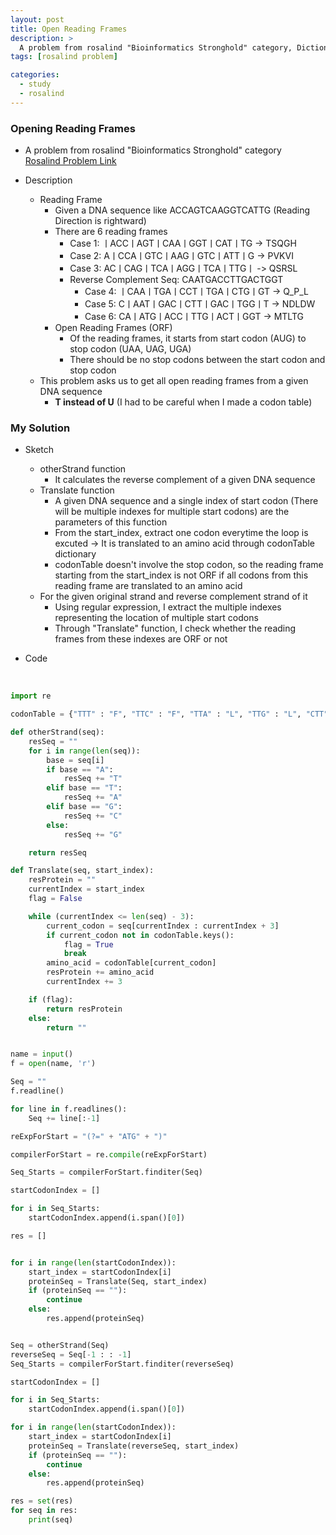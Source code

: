 ```yaml
---
layout: post
title: Open Reading Frames
description: >
  A problem from rosalind "Bioinformatics Stronghold" category, Dictionary, Regular Expression, String
tags: [rosalind problem]

categories:
  - study
  - rosalind
---
```

### Opening Reading Frames
* A problem from rosalind "Bioinformatics Stronghold" category<br>
[Rosalind Problem Link](https://rosalind.info/problems/orf/)

* Description
  * Reading Frame
    * Given a DNA sequence like ACCAGTCAAGGTCATTG (Reading Direction is rightward)
    * There are 6 reading frames
      * Case 1: ㅣACCㅣAGTㅣCAAㅣGGTㅣCATㅣTG -> TSQGH
      * Case 2: AㅣCCAㅣGTCㅣAAGㅣGTCㅣATTㅣG -> PVKVI
      * Case 3: ACㅣCAGㅣTCAㅣAGGㅣTCAㅣTTGㅣ -> QSRSL
      * Reverse Complement Seq: CAATGACCTTGACTGGT
        * Case 4: ㅣCAAㅣTGAㅣCCTㅣTGAㅣCTGㅣGT -> Q_P_L
        * Case 5: CㅣAATㅣGACㅣCTTㅣGACㅣTGGㅣT -> NDLDW
        * Case 6: CAㅣATGㅣACCㅣTTGㅣACTㅣGGT -> MTLTG
    * Open Reading Frames (ORF)
      * Of the reading frames, it starts from start codon (AUG) to stop codon (UAA, UAG, UGA)
      * There should be no stop codons between the start codon and stop codon
  * This problem asks us to get all open reading frames from a given DNA sequence
    * **T instead of U** (I had to be careful when I made a codon table)

### My Solution
* Sketch
  * otherStrand function
    * It calculates the reverse complement of a given DNA sequence
  * Translate function
    * A given DNA sequence and a single index of start codon (There will be multiple indexes for multiple start codons) are the parameters of this function
    * From the start_index, extract one codon everytime the loop is excuted -> It is translated to an amino acid through codonTable dictionary
    * codonTable doesn't involve the stop codon, so the reading frame starting from the start_index is not ORF if all codons from this reading frame are translated to an amino acid
  * For the given original strand and reverse complement strand of it
    * Using regular expression, I extract the multiple indexes representing the location of multiple start codons
    * Through "Translate" function, I check whether the reading frames from these indexes are ORF or not

* Code

<br>

~~~python
import re

codonTable = {"TTT" : "F", "TTC" : "F", "TTA" : "L", "TTG" : "L", "CTT" : "L", "CTC" : "L", "CTA" : "L", "CTG" : "L", "ATT" : "I", "ATC" : "I", "ATA" : "I", "ATG" : "M", "GTT" : "V", "GTC" : "V", "GTA" : "V", "GTG" : "V", "TCT" : "S", "TCC" : "S", "TCA" : "S", "TCG" : "S", "CCT" : "P", "CCC" : "P", "CCA" : "P", "CCG" : "P", "ACT" : "T", "ACC" : "T", "ACA" : "T", "ACG" : "T", "GCT" : "A", "GCC" : "A", "GCA" : "A", "GCG" : "A", "TAT" : "Y", "TAC" : "Y", "CAT" : "H", "CAC" : "H", "CAA" : "Q", "CAG" : "Q", "AAT" : "N", "AAC" : "N", "AAA" : "K", "AAG" : "K", "GAT" : "D", "GAC" : "D", "GAA" : "E", "GAG" : "E", "TGT" : "C", "TGC" : "C", "TGG" : "W", "CGT" : "R", "CGC" : "R", "CGA" : "R", "CGG" : "R", "AGT" : "S", "AGC" : "S", "AGA" : "R", "AGG" : "R", "GGT" : "G", "GGC" : "G", "GGA" : "G", "GGG" : "G"}

def otherStrand(seq):
    resSeq = ""
    for i in range(len(seq)):
        base = seq[i]
        if base == "A":
            resSeq += "T"
        elif base == "T":
            resSeq += "A"
        elif base == "G":
            resSeq += "C"
        else:
            resSeq += "G"

    return resSeq

def Translate(seq, start_index):
    resProtein = ""
    currentIndex = start_index
    flag = False

    while (currentIndex <= len(seq) - 3):
        current_codon = seq[currentIndex : currentIndex + 3]
        if current_codon not in codonTable.keys():
            flag = True
            break
        amino_acid = codonTable[current_codon]
        resProtein += amino_acid
        currentIndex += 3

    if (flag):
        return resProtein
    else:
        return ""


name = input()
f = open(name, 'r')

Seq = ""
f.readline()

for line in f.readlines():
    Seq += line[:-1]

reExpForStart = "(?=" + "ATG" + ")"

compilerForStart = re.compile(reExpForStart)

Seq_Starts = compilerForStart.finditer(Seq)

startCodonIndex = []

for i in Seq_Starts:
    startCodonIndex.append(i.span()[0])

res = []


for i in range(len(startCodonIndex)):
    start_index = startCodonIndex[i]
    proteinSeq = Translate(Seq, start_index)
    if (proteinSeq == ""):
        continue
    else:
        res.append(proteinSeq)


Seq = otherStrand(Seq)    
reverseSeq = Seq[-1 : : -1]
Seq_Starts = compilerForStart.finditer(reverseSeq)

startCodonIndex = []

for i in Seq_Starts:
    startCodonIndex.append(i.span()[0])

for i in range(len(startCodonIndex)):
    start_index = startCodonIndex[i]
    proteinSeq = Translate(reverseSeq, start_index)
    if (proteinSeq == ""):
        continue
    else:
        res.append(proteinSeq)

res = set(res)
for seq in res:
    print(seq)
~~~
